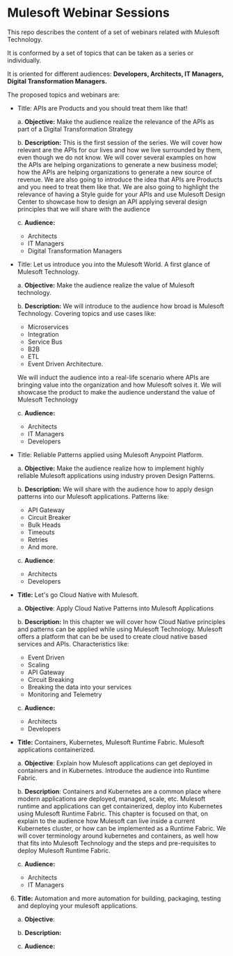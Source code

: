# Mulesoft Webinar Sessions

This repo describes the content of a set of webinars related with Mulesoft Technology.

It is conformed by a set of topics that can be taken as a series or individually.

It is oriented for different audiences: **Developers, Architects, IT Managers, Digital Transformation Managers.**

The proposed topics and webinars are:

 -  Title: APIs are Products and you should treat them like that!

    a.  **Objective:** Make the audience realize the relevance of the APIs as part of a Digital Transformation Strategy
		
    b.  **Description:** This is the first session of the series. We will cover how relevant are the APIs for our lives and how we live
        surrounded by them, even though we do not know. We will cover several examples on how the APIs are helping organizations to generate a new business model; how the APIs are
		helping organizations to generate a new source of revenue.
		We are also going to introduce the idea that APIs are Products and you need to treat them like that.
		We are also going to highlight the relevance of having a Style guide for your APIs and use Mulesoft Design Center to showcase how to design an API 
		applying several design principles that we will share with the audience

	c.  **Audience:**
	- Architects
	- IT Managers
	- Digital Transformation Managers

 -  Title: Let us introduce you into the Mulesoft World. A first glance of Mulesoft Technology.
    
	a.  **Objective:** Make the audience realize the value of Mulesoft technology.
		
    b.  **Description:** We will introduce to the audience how broad is Mulesoft Technology. Covering topics and use cases like:
	- Microservices 
	- Integration 
	- Service Bus
	- B2B
	- ETL
	- Event Driven Architecture. 
	
	We will induct the audience into a real-life scenario where APIs are bringing value into the organization and how Mulesoft solves it. We
	will showcase the product to make the audience understand the value of Mulesoft Technology

	c.  **Audience:**
	-  Architects
	- IT Managers
	- Developers

 -  Title: Reliable Patterns applied using Mulesoft Anypoint Platform.

    a.  **Objective:** Make the audience realize how to implement highly reliable Mulesoft applications using industry proven Design Patterns.

    b.  **Description:** We will share with the audience how to apply design patterns into our Mulesoft applications. Patterns like:
	- API Gateway
	- Circuit Breaker
	- Bulk Heads
	- Timeouts
	- Retries
	- And more.

    c.  **Audience**:
	- Architects
	- Developers

 -  **Title:** Let's go Cloud Native with Mulesoft.

    a.  **Objective**: Apply Cloud Native Patterns into Mulesoft Applications
		
    b.  **Description:** In this chapter we will cover how Cloud Native principles and patterns can be applied while using Mulesoft Technology.
		Mulesoft offers a platform that can be be used to create cloud native based services and APIs.
	    Characteristics like:
	- Event Driven
	- Scaling
	- API Gateway
	- Circuit Breaking
	- Breaking the data into your services
	- Monitoring and Telemetry

    c.  **Audience:**
	- Architects
	- Developers

 - **Title:** Containers, Kubernetes, Mulesoft Runtime Fabric. Mulesoft applications containerized.

	a. **Objective**: Explain how Mulesoft applications can get deployed in containers and in Kubernetes. Introduce the audience into Runtime Fabric.
	
	b. **Description**: Containers and Kubernetes are a common place where modern applications are deployed, managed, scale, etc. Mulesoft runtime and applications
	                    can get containerized, deploy into Kubernetes using Mulesoft Runtime Fabric. This chapter is focused on that, on explain to the audience
						how Mulesoft can live inside a current Kubernetes cluster, or how can be implemented as a Runtime Fabric. 
						We will cover terminology around kubernetes and containers, as well how that fits into Mulesoft Technology and the steps and pre-requisites
						to deploy Mulesoft Runtime Fabric.
						
	c. **Audience:**
	-  Architects
	- IT Managers

		
6. **Title:** Automation and more automation for building, packaging, testing and deploying your mulesoft applications.

	a. **Objective**:
	
	b. **Description:**
	
	c. **Audience:**